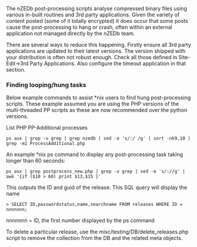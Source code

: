 The nZEDb post-processing scripts analyse compressed binary files using various in-built routines and 3rd party applications. Given the variety of content posted (some of it totally encrypted) it does occur that some posts cause the post-processing to hang or crash, often within an external application not managed directly by the nZEDb team.

There are several ways to reduce this happening. Firstly ensure all 3rd party applications are updated to their latest versions. The version shipped with your distribution is often not robust enough. Check all those defined in Site-Edit->3rd Party Applications. Also configure the timeout application in that section.

### Finding looping/hung tasks


Below example commands to assist *nix users to find hung post-processing scripts. These example assumed you are using the PHP versions of the multi-threaded PP scripts as these are now recommended over the python versions.

List PHP PP-Additional processes
```
ps aux | grep -v grep | grep nzedb | sed -e 's/:/ /g' | sort -nk9,10 | grep -m1 ProcessAdditional.php
```


An example *nix ps command to display any post-processing task taking longer than 60 seconds:
```
ps aux | grep postprocess_new.php | grep -v grep | sed -e 's/://g' | awk '{if ($10 > 60) print $13,$15 }'
```

This outputs the ID and guid of the release. This SQL query will display the name
```
> SELECT ID,passwordstatus,name,searchname FROM releases WHERE ID = nnnnnnn;
```
nnnnnnn = ID, the first number displayed by the ps command

To delete a particular release, use the misc/testing/DB/delete_releases.php script to remove the collection from the DB and the related meta objects.
